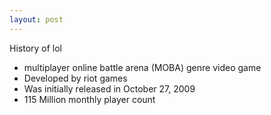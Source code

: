 ```yaml
---
layout: post
---
```



History of lol

- multiplayer online battle arena (MOBA) genre video game
- Developed by riot games
- Was initially released in October 27, 2009
- 115 Million monthly player count
